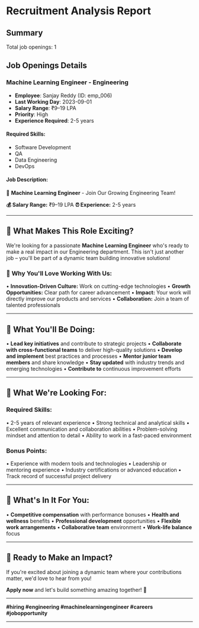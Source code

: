
# Recruitment Analysis Report

## Summary
Total job openings: 1

## Job Openings Details

### Machine Learning Engineer - Engineering
- **Employee**: Sanjay Reddy (ID: emp_006)
- **Last Working Day**: 2023-09-01
- **Salary Range**: ₹9–19 LPA
- **Priority**: High
- **Experience Required**: 2-5 years

#### Required Skills:
- Software Development
- QA
- Data Engineering
- DevOps

#### Job Description:
🚀 **Machine Learning Engineer** - Join Our Growing Engineering Team!

**💰 Salary Range:** ₹9–19 LPA
**⏰ Experience:** 2-5 years

---

## 🎯 **What Makes This Role Exciting?**

We're looking for a passionate **Machine Learning Engineer** who's ready to make a real impact in our Engineering department. This isn't just another job – you'll be part of a dynamic team building innovative solutions!

### 🌟 **Why You'll Love Working With Us:**
• **Innovation-Driven Culture:** Work on cutting-edge technologies
• **Growth Opportunities:** Clear path for career advancement
• **Impact:** Your work will directly improve our products and services
• **Collaboration:** Join a team of talented professionals

---

## 🔧 **What You'll Be Doing:**

• **Lead key initiatives** and contribute to strategic projects
• **Collaborate with cross-functional teams** to deliver high-quality solutions
• **Develop and implement** best practices and processes
• **Mentor junior team members** and share knowledge
• **Stay updated** with industry trends and emerging technologies
• **Contribute to** continuous improvement efforts

---

## 🎯 **What We're Looking For:**

### **Required Skills:**
• 2-5 years of relevant experience
• Strong technical and analytical skills
• Excellent communication and collaboration abilities
• Problem-solving mindset and attention to detail
• Ability to work in a fast-paced environment

### **Bonus Points:**
• Experience with modern tools and technologies
• Leadership or mentoring experience
• Industry certifications or advanced education
• Track record of successful project delivery

---

## 🎁 **What's In It For You:**

• **Competitive compensation** with performance bonuses
• **Health and wellness** benefits
• **Professional development** opportunities
• **Flexible work arrangements**
• **Collaborative team** environment
• **Work-life balance** focus

---

## 🚀 **Ready to Make an Impact?**

If you're excited about joining a dynamic team where your contributions matter, we'd love to hear from you!

**Apply now** and let's build something amazing together! 🚀

---

**#hiring #engineering #machinelearningengineer #careers #jobopportunity**

---
